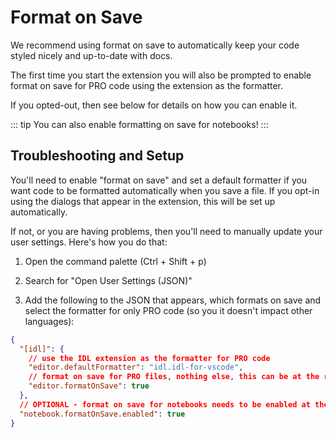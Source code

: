 # Format on Save

We recommend using format on save to automatically keep your code styled nicely and up-to-date with docs.

The first time you start the extension you will also be prompted to enable format on save for PRO code using the extension as the formatter.

If you opted-out, then see below for details on how you can enable it.

::: tip
You can also enable formatting on save for notebooks!
:::

## Troubleshooting and Setup

You'll need to enable "format on save" and set a default formatter if you want code to be formatted automatically when you save a file. If you opt-in using the dialogs that appear in the extension, this will be set up automatically.

If not, or you are having problems, then you'll need to manually update your user settings. Here's how you do that:

1. Open the command palette (Ctrl + Shift + p)

2. Search for "Open User Settings (JSON)"

3. Add the following to the JSON that appears, which formats on save and select the formatter for only PRO code (so you it doesn't impact other languages):

```json
{
  "[idl]": {
    // use the IDL extension as the formatter for PRO code
    "editor.defaultFormatter": "idl.idl-for-vscode",
    // format on save for PRO files, nothing else, this can be at the root level too or language-scoped
    "editor.formatOnSave": true
  },
  // OPTIONAL - format on save for notebooks needs to be enabled at the root level
  "notebook.formatOnSave.enabled": true
}
```
